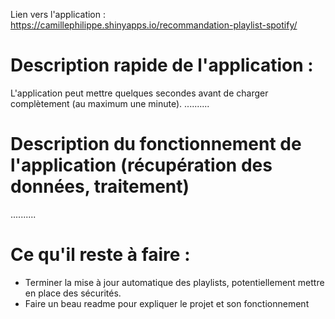 Lien vers l'application :
https://camillephilippe.shinyapps.io/recommandation-playlist-spotify/

# Description rapide de l'application :

L'application peut mettre quelques secondes avant de charger complètement (au maximum une minute).
..........


# Description du fonctionnement de l'application (récupération des données, traitement)

..........



# Ce qu'il reste à faire :

- Terminer la mise à jour automatique des playlists, potentiellement mettre en place des sécurités. 
- Faire un beau readme pour expliquer le projet et son fonctionnement

